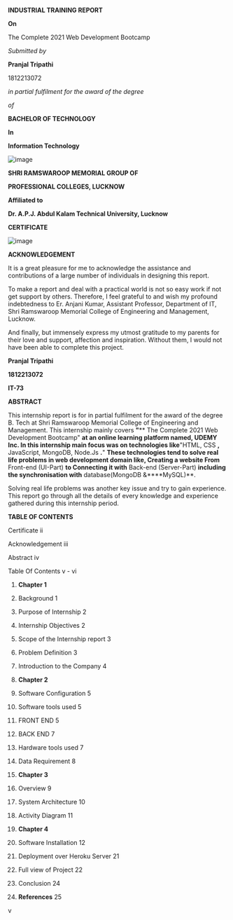 **INDUSTRIAL TRAINING REPORT**

**On**

The Complete 2021 Web Development Bootcamp

_Submitted by_


**Pranjal Tripathi**

1812213072


_in partial fulfilment for the award of the degree_

_of_

**BACHELOR OF TECHNOLOGY**

**In**

**Information Technology**

![image](https://user-images.githubusercontent.com/64363696/143561458-606c3f9a-e91d-4466-8137-fdfa6c38b5e6.png)

**SHRI RAMSWAROOP MEMORIAL GROUP OF**

**PROFESSIONAL COLLEGES, LUCKNOW**

**Affiliated to**

**Dr. A.P.J. Abdul Kalam Technical University, Lucknow**

**CERTIFICATE**

![image](https://user-images.githubusercontent.com/64363696/143561964-99fc277c-7a48-4d18-9d24-2440fd76b1b5.png)


**ACKNOWLEDGEMENT**

It is a great pleasure for me to acknowledge the assistance and contributions of a large number of individuals in designing this report.

To make a report and deal with a practical world is not so easy work if not get support by others. Therefore, I feel grateful to and wish my profound indebtedness to Er. Anjani Kumar, Assistant Professor, Department of IT, Shri Ramswaroop Memorial College of Engineering and Management, Lucknow.

And finally, but immensely express my utmost gratitude to my parents for their love and support, affection and inspiration. Without them, I would not have been able to complete this project.

**Pranjal Tripathi**

**1812213072**

**IT-73**

**ABSTRACT**

This internship report is for in partial fulfilment for the award of the degree B. Tech at Shri Ramswaroop Memorial College of Engineering and Management. This internship mainly covers **&quot;**** The Complete 2021 Web Development Bootcamp&quot; **at an online learning platform named, UDEMY Inc. In this internship main focus was on technologies like**&quot;HTML, CSS **,** JavaScript, MongoDB, Node.Js ****.****&quot; **These technologies tend to solve real life problems in web development domain like, Creating a website From** Front-end (UI-Part) **to Connecting it with** Back-end (Server-Part) **including the synchronisation with** database(MongoDB &amp;****MySQL)**.

Solving real life problems was another key issue and try to gain experience. This report go through all the details of every knowledge and experience gathered during this internship period.

**TABLE OF CONTENTS**

Certificate ii

Acknowledgement iii

Abstract iv

Table Of Contents v - vi

1. **Chapter 1**

1. Background 1
2. Purpose of Internship 2
3. Internship Objectives 2
4. Scope of the Internship report 3
5. Problem Definition 3
6. Introduction to the Company 4

1. **Chapter 2**

1. Software Configuration 5
2. Software tools used 5

1. FRONT END 5
2. BACK END 7

1. Hardware tools used 7
2. Data Requirement 8

1. **Chapter 3**

1. Overview 9
2. System Architecture 10
3. Activity Diagram 11

1. **Chapter 4**

1. Software Installation 12
2. Deployment over Heroku Server 21
3. Full view of Project 22
4. Conclusion 24

1. **References** 25

v
